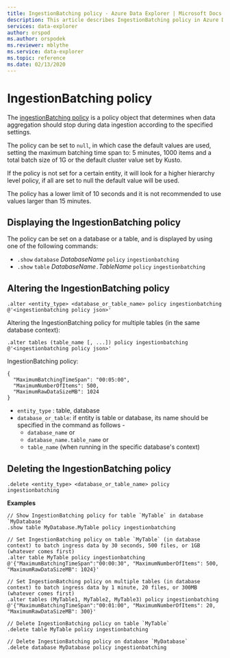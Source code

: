```yaml
---
title: IngestionBatching policy - Azure Data Explorer | Microsoft Docs
description: This article describes IngestionBatching policy in Azure Data Explorer.
services: data-explorer
author: orspod
ms.author: orspodek
ms.reviewer: mblythe
ms.service: data-explorer
ms.topic: reference
ms.date: 02/13/2020
---
```

# IngestionBatching policy

The [ingestionBatching policy](../concepts/batchingpolicy.md) is a policy object that determines
when data aggregation should stop during data ingestion according to the specified settings.

The policy can be set to `null`, in which case the default values are used, setting
the maximum batching time span to: 5 minutes, 1000 items and a total batch size of 1G 
or the default cluster value set by Kusto.

If the policy is not set for a certain entity, it will look for a higher hierarchy level policy,
if all are set to null the default value will be used. 

The policy has a lower limit of 10 seconds and it is not recommended to use values larger than 15 minutes.

## Displaying the IngestionBatching policy

The policy can be set on a database or a table, and is displayed by using one of the following
commands:

* `.show` `database` *DatabaseName* `policy` `ingestionbatching`
* `.show` `table` *DatabaseName*`.`*TableName* `policy` `ingestionbatching`

## Altering the IngestionBatching policy

```kusto
.alter <entity_type> <database_or_table_name> policy ingestionbatching @'<ingestionbatching policy json>'
```
Altering the IngestionBatching policy for multiple tables (in the same database context):

```kusto
.alter tables (table_name [, ...]) policy ingestionbatching @'<ingestionbatching policy json>'
```
IngestionBatching policy:
```
{
  "MaximumBatchingTimeSpan": "00:05:00",
  "MaximumNumberOfItems": 500, 
  "MaximumRawDataSizeMB": 1024
}
```

* `entity_type` : table, database
* `database_or_table`: if entity is table or database, its name should be specified in the command as follows - 
  - `database_name` or 
  - `database_name.table_name` or 
  - `table_name` (when running in the specific database's context)

## Deleting the IngestionBatching policy

```kusto
.delete <entity_type> <database_or_table_name> policy ingestionbatching
```

**Examples**

```kusto
// Show IngestionBatching policy for table `MyTable` in database `MyDatabase`
.show table MyDatabase.MyTable policy ingestionbatching 

// Set IngestionBatching policy on table `MyTable` (in database context) to batch ingress data by 30 seconds, 500 files, or 1GB (whatever comes first)
.alter table MyTable policy ingestionbatching @'{"MaximumBatchingTimeSpan":"00:00:30", "MaximumNumberOfItems": 500, "MaximumRawDataSizeMB": 1024}'

// Set IngestionBatching policy on multiple tables (in database context) to batch ingress data by 1 minute, 20 files, or 300MB (whatever comes first)
.alter tables (MyTable1, MyTable2, MyTable3) policy ingestionbatching @'{"MaximumBatchingTimeSpan":"00:01:00", "MaximumNumberOfItems": 20, "MaximumRawDataSizeMB": 300}'

// Delete IngestionBatching policy on table `MyTable`
.delete table MyTable policy ingestionbatching

// Delete IngestionBatching policy on database `MyDatabase`
.delete database MyDatabase policy ingestionbatching
```